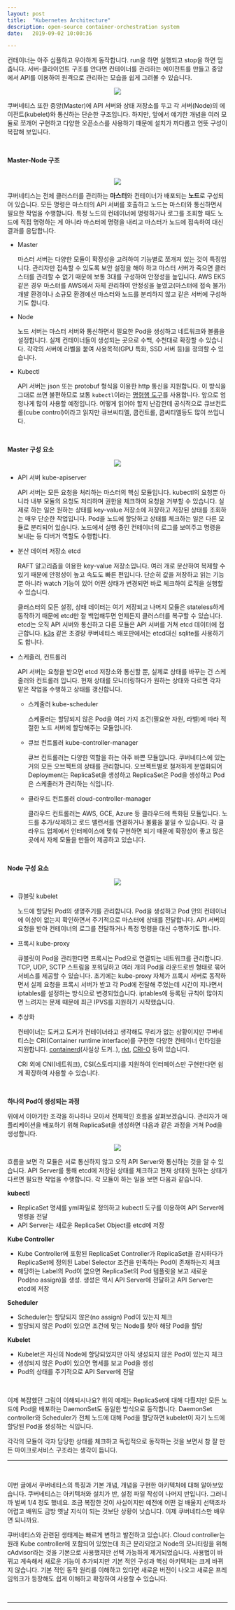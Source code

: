 ```yaml
---
layout: post
title:  "Kubernetes Architecture"
description: open-source container-orchestration system
date:   2019-09-02 10:00:36

---
```


컨테이너는 아주 심플하고 우아하게 동작합니다. run을 하면 실행되고 stop을 하면 멈춥니다. 서버-클라이언트 구조를 안다면 컨테이너를 관리하는 에이전트를 만들고 중앙에서 API를 이용하여 원격으로 관리하는 모습을 쉽게 그려볼 수 있습니다.

<center><img src="https://subicura.com/assets/article_images/2019-05-19-kubernetes-basic-1/server-agent.png"></center>

쿠버네티스 또한 중앙(Master)에 API 서버와 상태 저장소를 두고 각 서버(Node)의 에이전트(kubelet)와 통신하는 단순한 구조입니다. 하지만, 앞에서 얘기한 개념을 여러 모듈로 쪼개어 구현하고 다양한 오픈소스를 사용하기 때문에 설치가 까다롭고 언뜻 구성이 복잡해 보입니다.

<br>

**Master-Node 구조**

<br>

<center><img src="https://subicura.com/assets/article_images/2019-05-19-kubernetes-basic-1/master-node.png"></center>

쿠버네티스는 전체 클러스터를 관리하는 **마스터**와 컨테이너가 배포되는 **노드**로 구성되어 있습니다. 모든 명령은 마스터의 API 서버를 호출하고 노드는 마스터와 통신하면서 필요한 작업을 수행합니다. 특정 노드의 컨테이너에 명령하거나 로그를 조회할 때도 노드에 직접 명령하는 게 아니라 마스터에 명령을 내리고 마스터가 노드에 접속하여 대신 결과를 응답합니다.

- Master

  마스터 서버는 다양한 모듈이 확장성을 고려하여 기능별로 쪼개져 있는 것이 특징입니다. 관리자만 접속할 수 있도록 보안 설정을 해야 하고 마스터 서버가 죽으면 클러스터를 관리할 수 없기 때문에 보통 3대를 구성하여 안정성을 높입니다. AWS EKS 같은 경우 마스터를 AWS에서 자체 관리하여 안정성을 높였고(마스터에 접속 불가) 개발 환경이나 소규모 환경에선 마스터와 노드를 분리하지 않고 같은 서버에 구성하기도 합니다.

- Node

  노드 서버는 마스터 서버와 통신하면서 필요한 Pod을 생성하고 네트워크와 볼륨을 설정합니다. 실제 컨테이너들이 생성되는 곳으로 수백, 수천대로 확장할 수 있습니다. 각각의 서버에 라벨을 붙여 사용목적(GPU 특화, SSD 서버 등)을 정의할 수 있습니다.

- Kubectl

  API 서버는 json 또는 protobuf 형식을 이용한 http 통신을 지원합니다. 이 방식을 그대로 쓰면 불편하므로 보통 `kubectl`이라는 <u>명령행 도구</u>를 사용합니다. 앞으로 엄청나게 많이 사용할 예정입니다. 어떻게 읽어야 할지 난감한데 공식적으로 큐브컨트롤(cube control)이라고 읽지만 큐브씨티엘, 쿱컨트롤, 쿱씨티엘등도 많이 쓰입니다.

<br>

**Master 구성 요소**

<center><img src="https://subicura.com/assets/article_images/2019-05-19-kubernetes-basic-1/kubernetes-master.png"></center>

- API 서버 kube-apiserver

  API 서버는 모든 요청을 처리하는 마스터의 핵심 모듈입니다. kubectl의 요청뿐 아니라 내부 모듈의 요청도 처리하며 권한을 체크하여 요청을 거부할 수 있습니다. 실제로 하는 일은 원하는 상태를 key-value 저장소에 저장하고 저장된 상태를 조회하는 매우 단순한 작업입니다. Pod을 노드에 할당하고 상태를 체크하는 일은 다른 모듈로 분리되어 있습니다. 노드에서 실행 중인 컨테이너의 로그를 보여주고 명령을 보내는 등 디버거 역할도 수행합니다.

- 분산 데이터 저장소 etcd

  RAFT 알고리즘을 이용한 key-value 저장소입니다. 여러 개로 분산하여 복제할 수 있기 때문에 안정성이 높고 속도도 빠른 편입니다. 단순히 값을 저장하고 읽는 기능뿐 아니라 watch 기능이 있어 어떤 상태가 변경되면 바로 체크하여 로직을 실행할 수 있습니다. 

  클러스터의 모든 설정, 상태 데이터는 여기 저장되고 나머지 모듈은 stateless하게 동작하기 때문에 etcd만 잘 백업해두면 언제든지 클러스터를 복구할 수 있습니다. etcd는 오직 API 서버와 통신하고 다른 모듈은 API 서버를 거쳐 etcd 데이터에 접근합니다. [k3s](https://k3s.io/) 같은 초경량 쿠버네티스 배포판에서는 etcd대신 sqlite를 사용하기도 합니다.

- 스케줄러, 컨트롤러

  API 서버는 요청을 받으면 etcd 저장소와 통신할 뿐, 실제로 상태를 바꾸는 건 스케줄러와 컨트롤러 입니다. 현재 상태를 모니터링하다가 원하는 상태와 다르면 각자 맡은 작업을 수행하고 상태를 갱신합니다.

  - 스케줄러 kube-scheduler

    스케줄러는 할당되지 않은 Pod을 여러 가지 조건(필요한 자원, 라벨)에 따라 적절한 노드 서버에 할당해주는 모듈입니다.

  - 큐브 컨트롤러 kube-controller-manager

    큐브 컨트롤러는 다양한 역할을 하는 아주 바쁜 모듈입니다. 쿠버네티스에 있는 거의 모든 오브젝트의 상태를 관리합니다. 오브젝트별로 철저하게 분업화되어 Deployment는 ReplicaSet을 생성하고 ReplicaSet은 Pod을 생성하고 Pod은 스케줄러가 관리하는 식입니다.

  - 클라우드 컨트롤러 cloud-controller-manager

    클라우드 컨트롤러는 AWS, GCE, Azure 등 클라우드에 특화된 모듈입니다. 노드를 추가/삭제하고 로드 밸런서를 연결하거나 볼륨을 붙일 수 있습니다. 각 클라우드 업체에서 인터페이스에 맞춰 구현하면 되기 때문에 확장성이 좋고 많은 곳에서 자체 모듈을 만들어 제공하고 있습니다.

<br>

**Node 구성 요소**

<center><img src="https://subicura.com/assets/article_images/2019-05-19-kubernetes-basic-1/kubernetes-node.png"></center>

- 큐블릿 kubelet

  노드에 할당된 Pod의 생명주기를 관리합니다. Pod을 생성하고 Pod 안의 컨테이너에 이상이 없는지 확인하면서 주기적으로 마스터에 상태를 전달합니다. API 서버의 요청을 받아 컨테이너의 로그를 전달하거나 특정 명령을 대신 수행하기도 합니다.

- 프록시 kube-proxy

  큐블릿이 Pod을 관리한다면 프록시는 Pod으로 연결되는 네트워크를 관리합니다. TCP, UDP, SCTP 스트림을 포워딩하고 여러 개의 Pod을 라운드로빈 형태로 묶어 서비스를 제공할 수 있습니다. 초기에는 kube-proxy 자체가 프록시 서버로 동작하면서 실제 요청을 프록시 서버가 받고 각 Pod에 전달해 주었는데 시간이 지나면서 iptables를 설정하는 방식으로 변경되었습니다. iptables에 등록된 규칙이 많아지면 느려지는 문제 때문에 최근 IPVS를 지원하기 시작했습니다.

- 추상화

  컨테이너는 도커고 도커가 컨테이너라고 생각해도 무리가 없는 상황이지만 쿠버네티스는 CRI(Container runtime interface)를 구현한 다양한 컨테이너 런타임을 지원합니다. [containerd](https://containerd.io/)(사실상 도커..), [rkt](https://coreos.com/rkt/), [CRI-O](https://cri-o.io/) 등이 있습니다.

  CRI 외에 CNI(네트워크), CSI(스토리지)를 지원하여 인터페이스만 구현한다면 쉽게 확장하여 사용할 수 있습니다.

<br>

**하나의 Pod이 생성되는 과정**

위에서 이야기한 조각을 하나하나 모아서 전체적인 흐름을 살펴보겠습니다. 관리자가 애플리케이션을 배포하기 위해 ReplicaSet을 생성하면 다음과 같은 과정을 거쳐 Pod을 생성합니다.

<center><img src="https://subicura.com/assets/article_images/2019-05-19-kubernetes-basic-1/create-replicaset.png"></center>

흐름을 보면 각 모듈은 서로 통신하지 않고 오직 API Server와 통신하는 것을 알 수 있습니다. API Server를 통해 etcd에 저장된 상태를 체크하고 현재 상태와 원하는 상태가 다르면 필요한 작업을 수행합니다. 각 모듈이 하는 일을 보면 다음과 같습니다.

**kubectl**

-  ReplicaSet 명세를 yml파일로 정의하고 kubectl 도구를 이용하여 API Server에 명령을 전달
-  API Server는 새로운 ReplicaSet Object를 etcd에 저장

**Kube Controller**

-  Kube Controller에 포함된 ReplicaSet Controller가 ReplicaSet을 감시하다가 ReplicaSet에 정의된 Label Selector 조건을 만족하는 Pod이 존재하는지 체크
-  해당하는 Label의 Pod이 없으면 ReplicaSet의 Pod 템플릿을 보고 새로운 Pod(no assign)을 생성. 생성은 역시 API Server에 전달하고 API Server는 etcd에 저장

**Scheduler**

-  Scheduler는 할당되지 않은(no assign) Pod이 있는지 체크
-  할당되지 않은 Pod이 있으면 조건에 맞는 Node를 찾아 해당 Pod을 할당

**Kubelet**

-  Kubelet은 자신의 Node에 할당되었지만 아직 생성되지 않은 Pod이 있는지 체크
-  생성되지 않은 Pod이 있으면 명세를 보고 Pod을 생성
-  Pod의 상태를 주기적으로 API Server에 전달

<br>

이제 복잡했던 그림이 이해되시나요? 위의 예제는 ReplicaSet에 대해 다뤘지만 모든 노드에 Pod을 배포하는 DaemonSet도 동일한 방식으로 동작합니다. DaemonSet controller와 Scheduler가 전체 노드에 대해 Pod을 할당하면 kubelet이 자기 노드에 할당된 Pod을 생성하는 식입니다.

각각의 모듈이 각자 담당한 상태를 체크하고 독립적으로 동작하는 것을 보면서 참 잘 만든 마이크로서비스 구조라는 생각이 듭니다.

<hr>

<br>

이번 글에서 쿠버네티스의 특징과 기본 개념, 개념을 구현한 아키텍처에 대해 알아보았습니다. 쿠버네티스는 아키텍처와 설치가 반, 설정 파일 작성이 나머지 반입니다. 그러니까 벌써 1/4 정도 했네요. 조금 복잡한 것이 사실이지만 예전에 어떤 걸 배울지 선택조차 어렵고 배워도 금방 옛날 지식이 되는 것보단 상황이 낫습니다. 이제 쿠버네티스만 배우면 되니까요.

쿠버네티스와 관련된 생태계는 빠르게 변하고 발전하고 있습니다. Cloud controller는 원래 Kube controller에 포함되어 있었는데 최근 분리되었고 Node의 모니터링을 위해 cAdvisor라는 것을 기본으로 사용했지만 선택 가능하게 제거되었습니다. 사용법이 바뀌고 계속해서 새로운 기능이 추가되지만 기본 적인 구성과 핵심 아키텍처는 크게 바뀌지 않습니다. 기본 적인 동작 원리를 이해하고 있다면 새로운 버전이 나오고 새로운 프레임워크가 등장해도 쉽게 이해하고 확장하여 사용할 수 있습니다.

<br>

<hr>
<br>



